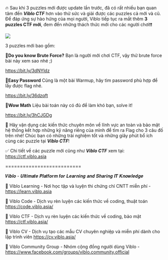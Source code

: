 🔥 Sau khi 3 puzzles mới được update lần trước, đã có rất nhiều bạn quan tâm đến ***Viblo CTF*** hơn vào thử sức và giải được các puzzles cả mới và cũ. Để đáp ứng sự hào hứng của mọi người, Viblo tiếp tục ra mắt thêm **3 puzzles CTF mới**, đem đến những thách thức mới cho các người chơi❗️❗️

![](https://images.viblo.asia/b3e534ee-a492-4e3c-b622-dc902588e03e.png)

3 puzzles mới bao gồm:

📍**Do you know Brute Force?**
Bạn là người mới chơi CTF, vậy thử brute force bài này xem sao nhé ;)

https://bit.ly/3dNYldz

📍**Easy Password** 
Cũng là một bài Warmup, hãy tìm password phù hợp để lấy được flag nhé.

https://bit.ly/36dzqft

📍**Wow Math**
Liệu bài toán này có đủ để làm khó bạn, solve it!

https://bit.ly/3hCJGDg

💪 Hãy vận dụng các kiến thức chuyên môn về lĩnh vực an toàn và bảo mật hệ thống kết hợp những kỹ năng riêng của mình để tìm ra Flag cho 3 câu đố trên nhé! Chúc bạn có những trải nghiệm tốt và những giây phút bổ ích cùng các puzzle tại ***Viblo CTF***!

✅ Chi tiết về các puzzle mới cũng như ***Viblo CTF*** xem tại: https://ctf.viblo.asia

==========================

𝑽𝒊𝒃𝒍𝒐 - 𝑼𝒍𝒕𝒊𝒎𝒂𝒕𝒆 𝑷𝒍𝒂𝒕𝒇𝒐𝒓𝒎 𝒇𝒐𝒓 𝑳𝒆𝒂𝒓𝒏𝒊𝒏𝒈 𝒂𝒏𝒅 𝑺𝒉𝒂𝒓𝒊𝒏𝒈 𝑰𝑻 𝑲𝒏𝒐𝒘𝒍𝒆𝒅𝒈𝒆

📍 Viblo Learning - Nơi học tập và luyện thi chứng chỉ CNTT miễn phí - https://learn.viblo.asia
 
📍 Viblo Code - Dịch vụ rèn luyện các kiến thức về coding, thuật toán https://code.viblo.asia/
 
📍 Viblo CTF - Dịch vụ rèn luyện các kiến thức về coding, bảo mật https://ctf.viblo.asia/
 
📍 Viblo CV - Dịch vụ tạo các mẫu CV chuyên nghiệp và miễn phí dành cho lập trình viên https://cv.viblo.asia/
 
📍 Viblo Community Group - Nhóm cộng đồng người dùng Viblo -
https://www.facebook.com/groups/viblo.community.official